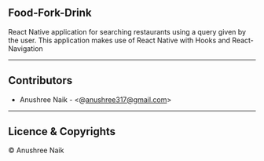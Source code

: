 ## Food-Fork-Drink

React Native application for searching restaurants using a query given by the user. 
This application makes use of React Native with Hooks and React-Navigation 

---
## Contributors

- Anushree Naik - <@anushree317@gmail.com>

---
## Licence & Copyrights 

&copy; Anushree Naik

